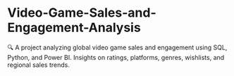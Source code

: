 # Video-Game-Sales-and-Engagement-Analysis
🔍 A project analyzing global video game sales and engagement using SQL, Python, and Power BI. Insights on ratings, platforms, genres, wishlists, and regional sales trends.
